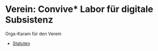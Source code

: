 # Verein: Convive* Labor für digitale Subsistenz

Orga-Karam für den Verein

* [Statuten](/Statuten/)
